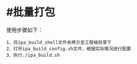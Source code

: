 #批量打包
=======
使用步骤如下：


    1、将ipa_build_shell文件夹拷贝至工程根目录下
    2、打开ipa_build_config.sh文件，根据实际情况进行配置
    3、执行./ipa_build.sh
